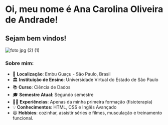 # Oi, meu nome é Ana Carolina Oliveira de Andrade! 

## Sejam bem vindos!

![foto jpg (2) (1)](https://github.com/user-attachments/assets/2add5757-2438-4796-bc40-4de850207e75)


### Sobre mim:
        
* 📍 __Localização__: Embu Guaçu - São Paulo, Brasil
* 🏛️ __Instituição de Ensino__: Universidade Virtual do Estado de São Paulo 
* 📚 __Curso__: Ciência de Dados
* 🎓 __Semestre Atual__: Segundo semestre 
* 👩‍💼 __Experiências__: Apenas da minha primeira formação (fisioterapia)
* 💡 __Conhecimentos__: HTML, CSS e Inglês Avançado
* 😃 __Hobbies__: cozinhar, assistir séries e filmes, musculação e treinamento funcional.
